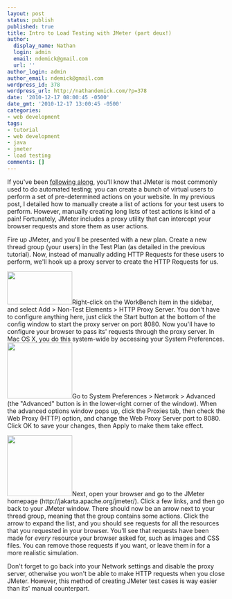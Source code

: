 ```yaml
---
layout: post
status: publish
published: true
title: Intro to Load Testing with JMeter (part deux!)
author:
  display_name: Nathan
  login: admin
  email: ndemick@gmail.com
  url: ''
author_login: admin
author_email: ndemick@gmail.com
wordpress_id: 378
wordpress_url: http://nathandemick.com/?p=378
date: '2010-12-17 08:00:45 -0500'
date_gmt: '2010-12-17 13:00:45 -0500'
categories:
- web development
tags:
- tutorial
- web development
- java
- jmeter
- load testing
comments: []
---
```

<p>If you've been <a href="http://nathandemick.com/2010/12/intro-to-load-testing-with-jmeter/">following along</a>, you'll know that JMeter is most commonly used to do automated testing; you can create a bunch of virtual users to perform a set of pre-determined actions on your website. In my previous post, I detailed how to manually create a list of actions for your test users to perform. However, manually creating long lists of test actions is kind of a pain! Fortunately, JMeter includes a proxy utility that can intercept your browser requests and store them as user actions.</p>
<p>Fire up JMeter, and you'll be presented with a new plan. Create a new thread group (your users) in the Test Plan (as detailed in the previous tutorial). Now, instead of manually adding HTTP Requests for these users to perform, we'll hook up a proxy server to create the HTTP Requests for us.</p>
<p><a href="http://nathandemick.com/wp-content/uploads/2010/12/jmeter-proxy-server-config.png"><img src="http://nathandemick.com/wp-content/uploads/2010/12/jmeter-proxy-server-config-150x76.png" alt="" title="jmeter-proxy-server-config" width="150" height="76" class="alignleft size-thumbnail wp-image-383" /></a>Right-click on the WorkBench item in the sidebar, and select Add &gt; Non-Test Elements &gt; HTTP Proxy Server. You don't have to configure anything here, just click the Start button at the bottom of the config window to start the proxy server on port 8080. Now you'll have to configure your browser to pass its' requests through the proxy server. In Mac OS X, you do this system-wide by accessing your System Preferences. <a href="http://nathandemick.com/wp-content/uploads/2010/12/system-preferences-network-advanced-proxies.png"><img src="http://nathandemick.com/wp-content/uploads/2010/12/system-preferences-network-advanced-proxies-150x129.png" alt="" title="system-preferences-network-advanced-proxies" width="150" height="129" class="alignright size-thumbnail wp-image-384" /></a>Go to System Preferences &gt; Network &gt; Advanced (the "Advanced" button is in the lower-right corner of the window). When the advanced options window pops up, click the Proxies tab, then check the Web Proxy (HTTP) option, and change the Web Proxy Server port to 8080. Click OK to save your changes, then Apply to make them take effect.</p>
<p><a href="http://nathandemick.com/wp-content/uploads/2010/12/jmeter-proxy-results.png"><img src="http://nathandemick.com/wp-content/uploads/2010/12/jmeter-proxy-results-150x140.png" alt="" title="jmeter-proxy-results" width="150" height="140" class="alignleft size-thumbnail wp-image-382" /></a>Next, open your browser and go to the JMeter homepage (http://jakarta.apache.org/jmeter/). Click a few links, and then go back to your JMeter window. There should now be an arrow next to your thread group, meaning that the group contains some actions. Click the arrow to expand the list, and you should see requests for all the resources that you requested in your browser. You'll see that requests have been made for <em>every</em> resource your browser asked for, such as images and CSS files. You can remove those requests if you want, or leave them in for a more realistic simulation. </p>
<p>Don't forget to go back into your Network settings and disable the proxy server, otherwise you won't be able to make HTTP requests when you close JMeter. However, this method of creating JMeter test cases is way easier than its' manual counterpart.</p>
